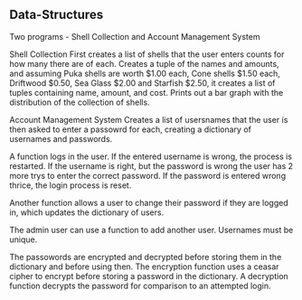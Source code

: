 ## Data-Structures
Two programs - Shell Collection and Account Management System

Shell Collection
First creates a list of shells that the user enters counts for how many there are of each. Creates a tuple of the names and amounts, and assuming Puka 
shells are worth $1.00 each, Cone shells $1.50 each, Driftwood $0.50, Sea Glass $2.00 and Starfish $2.50, it creates a list of tuples containing name, amount,
and cost. Prints out a bar graph with the distribution of the collection of shells.

Account Management System
Creates a list of usersnames that the user is then asked to enter a passowrd for each, creating a dictionary of usernames and passwords.

A function logs in the user. If the entered username is wrong, the process is restarted. If the username is right, but the password is wrong the user has 2 more 
trys to enter the correct password. If the password is entered wrong thrice, the login process is reset.

Another function allows a user to change their password if they are logged in, which updates the dictionary of users.

The admin user can use a function to add another user. Usernames must be unique.

The passowords are encrypted and decrypted before storing them in the dictionary and before using then. The encryption function uses a ceasar cipher to encrypt
before storing a password in the dictionary. A decryption function decrypts the password for comparison to an attempted login.
